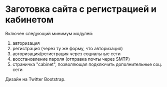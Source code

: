 Заготовка сайта c регистрацией и кабинетом
=================

Включен следующий минимум модулей:

1) авторизация
2) регистрация (через ту же форму, что авторизация)
3) авторизация/регистрация через социальные сети
4) восстановление пароля (отправка почты через SMTP)
5) страничка "cabinet", позволяющая подключить дополнительные соц. сети

Дизайн на Twitter Bootstrap.